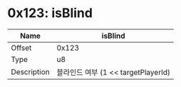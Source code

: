 # 0x123: isBlind

| Name | isBlind |
| ----| ------------ |
| Offset | 0x123 |
| Type | u8 |
| Description | 블라인드 여부 (1 << targetPlayerId) |<br>


